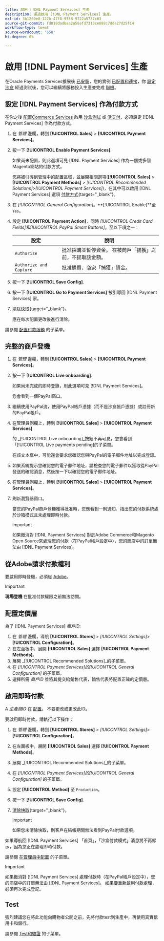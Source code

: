 ```yaml
---
title: 啟用 [!DNL Payment Services] 生產
description: 通過啟用 [!DNL Payment Services] 生產。
exl-id: 3b1269e8-127b-47f8-9738-9722a5737c63
source-git-commit: fd818dadbaa2a58efd7313ce888c7dda27d25f14
workflow-type: tm+mt
source-wordcount: '658'
ht-degree: 0%

---
```


# 啟用 [!DNL Payment Services] 生產

在Oracle Payments Services擴展後 [已安裝](install.md)，您的實例 [已配置和連接](connect.md)，你 [設定沙盒](sandbox.md) 經過測試後，您可以繼續將服務投入生產並完成 [聯機](onboard.md)。

## 設定 [!DNL Payment Services] 作為付款方式

在你之後 [配置Commerce Services](connect.md#configure-commerce-services) 啟用 [沙盒測試](sandbox.md#enable-sandbox-testing) 或 [活支付](#enable-live-payments)，必須設定 [!DNL Payment Services] 作為付款方式。

1. 在 _管理_ 邊欄，轉到 **[!UICONTROL Sales]** > **[!UICONTROL Payment Services]**。
1. 按一下 **[!UICONTROL Enable Payment Services]**.

   如果尚未配置，則此選項可見 [!DNL Payment Services] 作為一個或多個Magento網站的付款方式。

   您將被引導到管理中的配置區域，並展開相關選項(**[!UICONTROL Sales]** > **[!UICONTROL Payment Methods]** > _[!UICONTROL Recommended Solutions]_>_[!UICONTROL Payment Services]_)，在其中可以啟用 [!DNL Payment Services] 選項 [付款方式](https://docs.magento.com/user-guide/configuration/sales/payment-methods.html){target=&quot;_blank&quot;}。

1. 在 _[!UICONTROL General Configuration]_。**[!UICONTROL Enable]**至 `Yes`。
1. 設定 **[!UICONTROL Payment Action]**，同時 _[!UICONTROL Credit Card Fields]_和_[!UICONTROL PayPal Smart Buttons]_，至以下項之一：

   | 設定 | 說明 |
   |---|---|
   | `Authorize` | 批准採購並暫停資金。 在被商戶「捕獲」之前，不提取該金額。 |
   | `Authorize and Capture` | 批准購買，商家「捕獲」資金。 |

1. 按一下 **[!UICONTROL Save Config]**.
1. 按一下 **[!UICONTROL Go to Payment Services]** 被引導回 [!DNL Payment Services] 家。
1. [清除快取](https://docs.magento.com/user-guide/system/cache-management.html){target=&quot;_blank&quot;}。

   應在每次配置更改後進行清除。

請參閱 [配置付款服務](configure-admin.md) 的子菜單。

## 完整的商戶登機

1. 在 _管理_ 邊欄，轉到 **[!UICONTROL Sales]** > **[!UICONTROL Payment Services]**。
1. 按一下 **[!UICONTROL Live onboarding]**.

   如果尚未完成的即時登錄，則此選項可見 [!DNL Payment Services]。

   您會看到一個PayPal窗口。

1. 繼續使用PayPal流，使用PayPal帳戶憑據（而不是沙盒帳戶憑據）或註冊新的PayPal帳戶。
1. 在管理員側欄上，轉到 **[!UICONTROL Sales]** > **[!UICONTROL Payment Services]**

   的 _[!UICONTROL Live onboarding]_按鈕不再可見，您會看到「[!UICONTROL Live payments pending]的子菜單。

   在該文本框中，可能還會要求您確認您與PayPal的電子郵件地址以完成登錄。

1. 如果系統提示您確認您的電子郵件地址，請檢查您的電子郵件以獲取從PayPal發送的確認消息，然後按一下以確認您的電子郵件地址。
1. 在管理員側欄上，轉到 **[!UICONTROL Sales]** > **[!UICONTROL Payment Services]**。
1. 刷新瀏覽器窗口。

   當您的PayPal商戶登機獲得批准時，您應看到一則通知，指出您的付款系統處於沙箱模式且未處理即時付款。

   >[!IMPORTANT]
   >
   >如果撤消對 [!DNL Payment Services] 對於Adobe Commerce和Magento Open Source來處理您的付款（在PayPal帳戶設定中），您的商店中的訂單無法由 [!DNL Payment Services]。

## 從Adobe請求付款權利

要啟用即時登機，必須從 [Adobe](https://business.adobe.com/resources/payment-services.html)。

>[!IMPORTANT]
>
>**現場登機** 在批准付款權限之前無法訪問。

## 配置定價層

為了 [!DNL Payment Services] _商戶ID_:

1. 在 _管理_ 邊欄，導航 **[!UICONTROL Stores]** > _[!UICONTROL Settings]_>**[!UICONTROL Configuration]**。
1. 在左面板中，展開 **[!UICONTROL Sales]** 選擇 **[!UICONTROL Payment Methods]**。
1. 展開 _[!UICONTROL Recommended Solutions]_的子菜單。
1. 在 _[!UICONTROL Payment Services]_的_[!UICONTROL General Configuration]_ 的子菜單。
1. 選擇所需 _商戶ID_ 並將其提交給銷售代表，銷售代表將配置正確的定價層。

## 啟用即時付款

A _生產商ID_ 在 [配置](configure-admin.md)。 不要更改或更改此ID。

要啟用即時付款，請執行以下操作：

1. 在 _管理_ 邊欄，轉到 **[!UICONTROL Stores]** > _[!UICONTROL Settings]_>**[!UICONTROL Configuration]**。
1. 在左面板中，展開 **[!UICONTROL Sales]** 選擇 **[!UICONTROL Payment Methods]**。
1. 展開 _[!UICONTROL Recommended Solutions]_的子菜單。
1. 在 _[!UICONTROL Payment Services]_的_[!UICONTROL General Configuration]_ 的子菜單。
1. 設定 **[!UICONTROL Method]** 至 `Production`。
1. 按一下 **[!UICONTROL Save Config]**.
1. [清除快取](https://docs.magento.com/user-guide/system/cache-management.html){target=&quot;_blank&quot;}。

   >[!IMPORTANT]
   >
   >如果您未清除快取，則客戶在結帳期間無法看到PayPal付款選項。

如果導航回 [!DNL Payment Services] 「首頁」，「沙盒付款模式」消息將不再顯示，因為您正在處理即時付款。

請參閱 [在管理員中配置](configure-admin.md) 的子菜單。

>[!IMPORTANT]
>
>如果撤消對 [!DNL Payment Services] 處理付款時（在PayPal帳戶設定中），您的商店中的訂單無法由 [!DNL Payment Services]。 如果要重新啟用付款處理，必須再次完成登記。

## Test

強烈建議您在將此功能向購物者公開之前，先將付款test到生產中，再使用真實信用卡和銀行。

請參閱 [Test和驗證](test-validate.md) 的子菜單。
